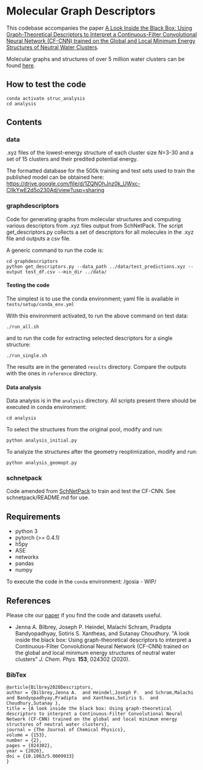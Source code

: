 # Molecular Graph Descriptors

This codebase accompanies the paper [A Look Inside the Black Box: Using Graph-Theoretical Descriptors to Interpret a Continuous-Filter Convolutional Neural Network (CF-CNN) trained on the Global and Local Minimum Energy Structures of Neutral Water Clusters](https://aip.scitation.org/doi/10.1063/5.0009933).

Molecular graphs and structures of over 5 million water clusters can be found [here](https://sites.uw.edu/wdbase/).

## How to test the code


```
conda activate struc_analysis
cd analysis
```



## Contents

### data

.xyz files of the lowest-energy structure of each cluster size *N*=3-30 and a set of 15 clusters and their predited potential energy.

The formatted database for the 500k training and test sets used to train the published model can be obtained here: https://drive.google.com/file/d/1ZQNOhJnz0k_UWxc-CIIkYwE2d5o230Ad/view?usp=sharing

### graphdescriptors

Code for generating graphs from molecular structures and computing various descriptors from .xyz files output from SchNetPack. The script get_descriptors.py collects a set of descriptors for all molecules in the .xyz file and outputs a csv file.

A generic command to run the code is:

```
cd graphdescriptors
python get_descriptors.py --data_path ../data/test_predictions.xyz --output test_df.csv --min_dir ../data/
```

#### Testing the code

The simplest is to use the conda environment; yaml file is available in `tests/setup/conda_env.yml`


With this environment activated, to run the above command on test data:

```
./run_all.sh
```

and to run the code for extracting selected descriptors for a single structure:

```
./run_single.sh
```

The results are in the generated `results` directory.
Compare the outputs with the ones in `reference` directory.


#### Data analysis

Data analysis is in the `analysis` directory. All scripts present there should be executed in conda environment:

```
cd analysis
```

To select the structures from the original pool, modify and run:

```
python analysis_initial.py
```


To analyze the structures after the geometry reoptimization, modify and run:


```
python analysis_geomopt.py
```




### schnetpack

Code amended from [SchNetPack](https://github.com/atomistic-machine-learning/schnetpack) to train and test the CF-CNN. See schnetpack/README.md for use.

## Requirements

* python 3
* pytorch (>= 0.4.1)
* h5py
* ASE
* networkx
* pandas
* numpy

To execute the code in the `conda` environment: /gosia - WIP/



## References
Please cite our [paper](https://aip.scitation.org/doi/10.1063/5.0009933) if you find the code and datasets useful.
* Jenna A. Bilbrey, Joseph P. Heindel, Malachi Schram, Pradipta Bandyopadhyay,  Sotiris S. Xantheas, and Sutanay Choudhury. "A look inside the black box: Using graph-theoretical descriptors to interpret a Continuous-Filter Convolutional Neural Network (CF-CNN) trained on the global and local minimum energy structures of neutral water clusters" *J. Chem. Phys.* **153**, 024302 (2020).

### BibTex

```
@article{Bilbrey2020Descriptors,
author = {Bilbrey,Jenna A.  and Heindel,Joseph P.  and Schram,Malachi  and Bandyopadhyay,Pradipta  and Xantheas,Sotiris S.  and Choudhury,Sutanay },
title = {A look inside the black box: Using graph-theoretical descriptors to interpret a Continuous-Filter Convolutional Neural Network (CF-CNN) trained on the global and local minimum energy structures of neutral water clusters},
journal = {The Journal of Chemical Physics},
volume = {153},
number = {2},
pages = {024302},
year = {2020},
doi = {10.1063/5.0009933}
}
```
